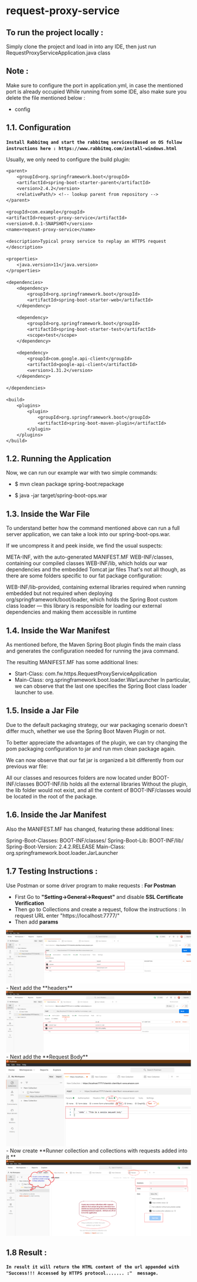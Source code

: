 # request-proxy-service

To run the project locally : 
--
Simply clone the project and load in into any IDE, then just run RequestProxyServiceApplication.java class

Note : 
--
Make sure to configure the port in application.yml, in case the mentioned port is already occupied
While running from some IDE, also make sure you delete the file mentioned below : 
- config

1.1. Configuration
--
**``Install Rabbitmq and start the rabbitmq services(Based on OS follow instructions here : https://www.rabbitmq.com/install-windows.html``**

Usually, we only need to configure the build plugin:









	<parent>
		<groupId>org.springframework.boot</groupId>
		<artifactId>spring-boot-starter-parent</artifactId>
		<version>2.4.2</version>
		<relativePath/> <!-- lookup parent from repository -->
	</parent>
	
	<groupId>com.example</groupId>
	<artifactId>request-proxy-service</artifactId>
	<version>0.0.1-SNAPSHOT</version>
	<name>request-proxy-service</name>
	
	<description>Typical proxy service to replay an HTTPS request </description>
	
	<properties>
		<java.version>11</java.version>
	</properties>

	<dependencies>
		<dependency>
			<groupId>org.springframework.boot</groupId>
			<artifactId>spring-boot-starter-web</artifactId>
		</dependency>

		<dependency>
			<groupId>org.springframework.boot</groupId>
			<artifactId>spring-boot-starter-test</artifactId>
			<scope>test</scope>
		</dependency>
		
		<dependency>
		    <groupId>com.google.api-client</groupId>
		    <artifactId>google-api-client</artifactId>
		    <version>1.31.2</version>
		</dependency>

	</dependencies>

	<build>
		<plugins>
			<plugin>
				<groupId>org.springframework.boot</groupId>
				<artifactId>spring-boot-maven-plugin</artifactId>
			</plugin>
		</plugins>
	</build>




1.2. Running the Application
--
Now, we can run our example war with two simple commands:

- $ mvn clean package spring-boot:repackage

- $ java -jar target/spring-boot-ops.war

1.3. Inside the War File
--
To understand better how the command mentioned above can run a full server application, we can take a look into our spring-boot-ops.war.

If we uncompress it and peek inside, we find the usual suspects:

META-INF, with the auto-generated MANIFEST.MF
WEB-INF/classes, containing our compiled classes
WEB-INF/lib, which holds our war dependencies and the embedded Tomcat jar files
That's not all though, as there are some folders specific to our fat package configuration:

 WEB-INF/lib-provided, containing external libraries required when running embedded but not required when deploying
org/springframework/boot/loader, which holds the Spring Boot custom class loader — this library is responsible for loading our external dependencies and making them accessible in runtime

1.4. Inside the War Manifest
--
As mentioned before, the Maven Spring Boot plugin finds the main class and generates the configuration needed for running the java command.

The resulting MANIFEST.MF has some additional lines:

- Start-Class: com.fw.https.RequestProxyServiceApplication
- Main-Class: org.springframework.boot.loader.WarLauncher
In particular, we can observe that the last one specifies the Spring Boot class loader launcher to use.

1.5. Inside a Jar File
--
Due to the default packaging strategy, our war packaging scenario doesn't differ much, whether we use the Spring Boot Maven Plugin or not.

To better appreciate the advantages of the plugin, we can try changing the pom packaging configuration to jar and run mvn clean package again.

We can now observe that our fat jar is organized a bit differently from our previous war file:

All our classes and resources folders are now located under 
BOOT-INF/classes
BOOT-INF/lib holds all the external libraries
Without the plugin, the lib folder would not exist, and all the content of BOOT-INF/classes would be located in the root of the package.

1.6. Inside the Jar Manifest
--
Also the MANIFEST.MF has changed, featuring these additional lines:

Spring-Boot-Classes: BOOT-INF/classes/
Spring-Boot-Lib: BOOT-INF/lib/
Spring-Boot-Version: 2.4.2.RELEASE
Main-Class: org.springframework.boot.loader.JarLauncher



1.7 Testing Instructions :
---
Use Postman or some driver program to make requests : 
**For Postman**
- First Go to **"Setting->General->Request"** and disable **SSL Certificate Verification**
- Then go to Collections and create a request, follow the instructions : 
	In request URL enter "https://localhost:7777/"
- Then add **params**
<img src="https://github.com/pradipmudi/request-proxy-service/blob/master/testImages/params.png?raw=true"/>
- Next add the **headers**
<img src="https://github.com/pradipmudi/request-proxy-service/blob/master/testImages/headers.png?raw=true"/>
- Next add the **Request Body**
<img src="https://github.com/pradipmudi/request-proxy-service/blob/master/testImages/requestBody.png?raw=true"/>
- Now create **Runner collection and collections with requests added into it **
<img src="https://github.com/pradipmudi/request-proxy-service/blob/master/testImages/createTestFromPostman.png?raw=true"/>


1.8 Result : 
---
**``In result it will return the HTML content of the url appended with 
"Success!!! Accessed by HTTPS protocol....... :" 
message.``**

